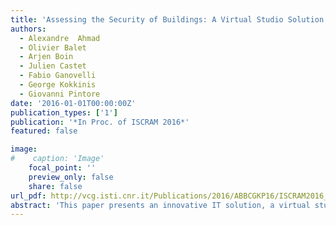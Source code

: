 ```yaml
---
title: 'Assessing the Security of Buildings: A Virtual Studio Solution'
authors:
  - Alexandre  Ahmad
  - Olivier Balet
  - Arjen Boin
  - Julien Castet
  - Fabio Ganovelli
  - George Kokkinis
  - Giovanni Pintore
date: '2016-01-01T00:00:00Z'
publication_types: ['1']
publication: '*In Proc. of ISCRAM 2016*'
featured: false

image:
#    caption: 'Image'
    focal_point: ''
    preview_only: false
    share: false
url_pdf: http://vcg.isti.cnr.it/Publications/2016/ABBCGKP16/ISCRAM2016_Assessing_the_Security_of_Buildings_A_Virtual_Studio_Solution_PrePrint.pdf
abstract: 'This paper presents an innovative IT solution, a virtual studio, enabling security professionals to formulate, test and adjust security measures to enhance the security of critical buildings. The concept is to virtualize the environment, enabling experts to examine and assess and improve on a building''s security in a cost-effective and risk-free way. Our virtual studio solution makes use of the latest advances in computer graphics to reconstruct accurate blueprints as well as 3D representations of entire buildings in a very short timeframe. In addition, our solution enables the creation and simulation of multiple threat situations, allowing users to assess security procedures and various responses. Furthermore, we present a novel device, tailored to support collaborative security planning needs. Security experts from various disciplines evaluated our virtual studio solution, and their analysis is presented in this paper.'
---
```

